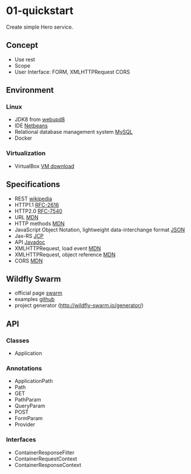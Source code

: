 # 01-quickstart
Create simple Hero service. 

## Concept
- Use rest
- Scope
- User Interface: FORM, XMLHTTPRequest
CORS


## Environment
### Linux 
- JDK8 from [webupd8](http://www.webupd8.org/2012/09/install-oracle-java-8-in-ubuntu-via-ppa.html)
- IDE [Netbeans](https://netbeans.org/downloads/)
- Relational database management system [MySQL](https://help.ubuntu.com/lts/serverguide/mysql.html)
- Docker

### Virtualization
- VirtualBox [VM download](http://dropbox.com)


## Specifications
- REST [wikipedia](https://hu.wikipedia.org/wiki/REST)
- HTTP1.1 [RFC-2616](https://tools.ietf.org/html/rfc2616)
- HTTP2.0 [RFC-7540](https://tools.ietf.org/html/rfc7540)
- URL [MDN](https://developer.mozilla.org/en-US/docs/Learn/Common_questions/What_is_a_URL)
- HTTP methods [MDN](https://developer.mozilla.org/en-US/docs/Web/HTTP/Methods)
- JavaScript Object Notation, lightweight data-interchange format [JSON](http://json.org/)
- Jax-RS [JCP](http://download.oracle.com/otndocs/jcp/jaxrs-2_1-final-eval-spec/index.html)
- API [Javadoc](https://jax-rs.github.io/apidocs/2.1/)
- XMLHTTPRequest, load event [MDN](https://developer.mozilla.org/en-US/docs/Web/API/XMLHttpRequest/Using_XMLHttpRequest)
- XMLHTTPRequest, object reference [MDN](https://developer.mozilla.org/hu/docs/Web/API/XMLHttpRequest)
- CORS [MDN](https://developer.mozilla.org/en-US/docs/Web/HTTP/CORS)

## Wildfly Swarm
- official page [swarm](http://wildfly-swarm.io/)
- examples [github](https://github.com/wildfly-swarm/wildfly-swarm-examples)
- project generator (http://wildfly-swarm.io/generator/)

## API
### Classes 
- Application
### Annotations
- ApplicationPath
- Path
- GET
- PathParam
- QueryParam
- POST
- FormParam
- Provider

### Interfaces
- ContainerResponseFilter
- ContainerRequestContext
- ContainerResponseContext
